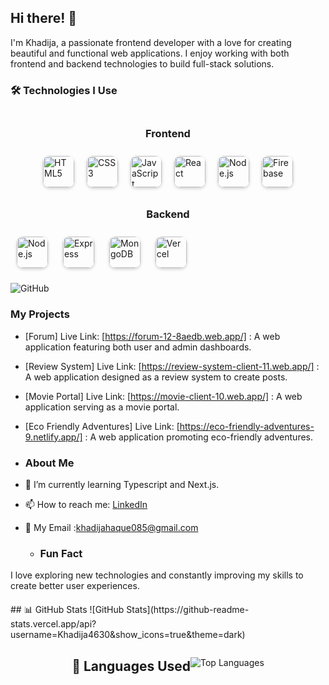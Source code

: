 ## Hi there! 👋
I'm Khadija, a passionate frontend developer with a love for creating beautiful and functional web applications. I enjoy working with both frontend and backend technologies to build full-stack solutions.

### 🛠️ Technologies I Use

<div style="display: flex; flex-wrap: wrap; align-items: center; justify-content: center; margin: 20px 0;">
    <h3 style="width: 100%; text-align: center;">Frontend</h3>
    <img src="https://cdn.jsdelivr.net/gh/devicons/devicon/icons/html5/html5-original.svg" alt="HTML5" width="50" height="50" style="margin: 10px; border-radius: 10px; box-shadow: 0 2px 5px rgba(0, 0, 0, 0.2);"/>
    <img src="https://cdn.jsdelivr.net/gh/devicons/devicon/icons/css3/css3-original.svg" alt="CSS3" width="50" height="50" style="margin: 10px; border-radius: 10px; box-shadow: 0 2px 5px rgba(0, 0, 0, 0.2);"/>
    <img src="https://cdn.jsdelivr.net/gh/devicons/devicon/icons/javascript/javascript-original.svg" alt="JavaScript" width="50" height="50" style="margin: 10px; border-radius: 10px; box-shadow: 0 2px 5px rgba(0, 0, 0, 0.2);"/>
    <img src="https://cdn.jsdelivr.net/gh/devicons/devicon/icons/react/react-original.svg" alt="React" width="50" height="50" style="margin: 10px; border-radius: 10px; box-shadow: 0 2px 5px rgba(0, 0, 0, 0.2);"/>
        <img src="https://cdn.jsdelivr.net/gh/devicons/devicon/icons/nodejs/nodejs-original.svg" alt="Node.js" width="50" height="50" style="margin: 10px; border-radius: 10px; box-shadow: 0 2px 5px rgba(0, 0, 0, 0.2);"/>
    <img src="https://cdn.jsdelivr.net/gh/devicons/devicon/icons/firebase/firebase-plain.svg" alt="Firebase" width="50" height="50" style="margin: 10px; border-radius: 10px; box-shadow: 0 2px 5px rgba(0, 0, 0, 0.2);"/>
</div>
<div>
    <h3 style="width: 100%; text-align: center;">Backend</h3>
    <img src="https://cdn.jsdelivr.net/gh/devicons/devicon/icons/nodejs/nodejs-original.svg" alt="Node.js" width="50" height="50" style="margin: 10px; border-radius: 10px; box-shadow: 0 2px 5px rgba(0, 0, 0, 0.2);"/>
    <img src="https://cdn.jsdelivr.net/gh/devicons/devicon/icons/express/express-original.svg" alt="Express" width="50" height="50" style="margin: 10px; border-radius: 10px; box-shadow: 0 2px 5px rgba(0, 0, 0, 0.2);"/>
    <img src="https://cdn.jsdelivr.net/gh/devicons/devicon/icons/mongodb/mongodb-original.svg" alt="MongoDB" width="50" height="50" style="margin: 10px; border-radius: 10px; box-shadow: 0 2px 5px rgba(0, 0, 0, 0.2);"/>
    <img src="https://cdn.jsdelivr.net/gh/devicons/devicon/icons/vercel/vercel-original.svg" alt="Vercel" width="50" height="50" style="margin: 10px; border-radius: 10px; box-shadow: 0 2px 5px rgba(0, 0, 0, 0.2);"/>
</div>

![GitHub](https://img.shields.io/badge/GitHub-000000?style=for-the-badge&logo=GitHub&logoColor=white)

### My Projects
- [Forum] Live Link: [https://forum-12-8aedb.web.app/] : A web application featuring both user and admin dashboards.
  
- [Review System] Live Link: [https://review-system-client-11.web.app/] : A web application designed as a review system to create posts.

- [Movie Portal] Live Link: [https://movie-client-10.web.app/] : A web application serving as a movie portal.

- [Eco Friendly Adventures]  Live Link: [https://eco-friendly-adventures-9.netlify.app/] : A web application promoting eco-friendly adventures.

- ### About Me
- 🌱 I’m currently learning Typescript and Next.js.
- 📫 How to reach me: [LinkedIn](https://www.linkedin.com/in/khadija-260048271/)
- 💬 My Email :khadijahaque085@gmail.com

  - ### Fun Fact
I love exploring new technologies and constantly improving my skills to create better user experiences.

<div style="display: flex; flex-wrap: wrap; align-items: center; justify-content: center; margin: 20px 0;">
## 📊 GitHub Stats
  ![GitHub Stats](https://github-readme-stats.vercel.app/api?username=Khadija4630&show_icons=true&theme=dark)
  
## 🚀 Languages Used
![Top Languages](https://github-readme-stats.vercel.app/api/top-langs/?username=Khadija4630&layout=compact&theme=dark)
</div>

<!--
**Khadija4630/Khadija4630** is a ✨ _special_ ✨ repository because its `README.md` (this file) appears on your GitHub profile.
![GitHub Activity Graph](https://github-readme-activity-graph.vercel.app/graph?username=Khadija4630&theme=dracula)

Here are some ideas to get you started:

- 🔭 I’m currently working on ...
- 🌱 I’m currently learning ...
- 👯 I’m looking to collaborate on ...
- 🤔 I’m looking for help with ...
- 💬 Ask me about ...
- 📫 How to reach me: ...
- 😄 Pronouns: ...
- ⚡ Fun fact: ...
-->
